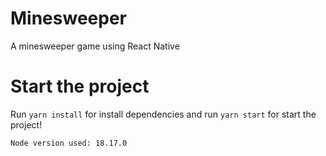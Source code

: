 # Minesweeper
A minesweeper game using React Native

# Start the project
Run ```yarn install``` for install dependencies and run ```yarn start``` for start the project!

```Node version used: 18.17.0```
